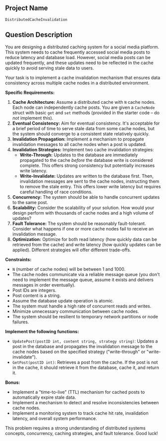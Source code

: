 ## Project Name

`DistributedCacheInvalidation`

## Question Description

You are designing a distributed caching system for a social media platform. This system needs to cache frequently accessed social media posts to reduce latency and database load. However, social media posts can be updated frequently, and these updates need to be reflected in the cache quickly to avoid serving stale data to users.

Your task is to implement a cache invalidation mechanism that ensures data consistency across multiple cache nodes in a distributed environment.

**Specific Requirements:**

1.  **Cache Architecture:** Assume a distributed cache with `N` cache nodes. Each node can independently cache posts. You are given a `CacheNode` struct with basic `get` and `set` methods (provided in the starter code – do *not* implement this).
2.  **Eventual Consistency:** Aim for eventual consistency. It's acceptable for a brief period of time to serve stale data from some cache nodes, but the system should converge to a consistent state relatively quickly.
3.  **Invalidation Propagation:** Implement a mechanism to propagate invalidation messages to all cache nodes when a post is updated.
4.  **Invalidation Strategies:** Implement two cache invalidation strategies:
    *   **Write-Through:** Updates to the database are immediately propagated to the cache *before* the database write is considered complete. This offers strong consistency but potentially increases write latency.
    *   **Write-Invalidate:** Updates are written to the database first.  Then, invalidation messages are sent to the cache nodes, instructing them to remove the stale entry. This offers lower write latency but requires careful handling of race conditions.
5.  **Concurrency:** The system should be able to handle concurrent updates to the same post.
6.  **Scalability:**  Consider the scalability of your solution.  How would your design perform with thousands of cache nodes and a high volume of updates?
7.  **Fault Tolerance:**  The system should be reasonably fault-tolerant.  Consider what happens if one or more cache nodes fail to receive an invalidation message.
8. **Optimization:** Optimize for both read latency (how quickly data can be retrieved from the cache) and write latency (how quickly updates can be applied).  Different strategies will offer different trade-offs.

**Constraints:**

*   `N` (number of cache nodes) will be between 1 and 1000.
*   The cache nodes communicate via a reliable message queue (you don't need to implement the message queue, assume it exists and delivers messages in order eventually).
*   Post IDs are integers.
*   Post content is a string.
*   Assume the database update operation is atomic.
*   The system must handle a high rate of concurrent reads and writes.
*   Minimize unnecessary communication between cache nodes.
*   The system should be resilient to temporary network partitions or node failures.

**Implement the following functions:**

*   `UpdatePost(postID int, content string, strategy string)`: Updates a post in the database and propagates the invalidation message to the cache nodes based on the specified strategy ("write-through" or "write-invalidate").
*   `GetPost(postID int)`: Retrieves a post from the cache. If the post is not in the cache, it should retrieve it from the database, cache it, and return it.

**Bonus:**

*   Implement a "time-to-live" (TTL) mechanism for cached posts to automatically expire stale data.
*   Implement a mechanism to detect and resolve inconsistencies between cache nodes.
*   Implement a monitoring system to track cache hit rate, invalidation latency, and overall system performance.

This problem requires a strong understanding of distributed systems concepts, concurrency, caching strategies, and fault tolerance. Good luck!
